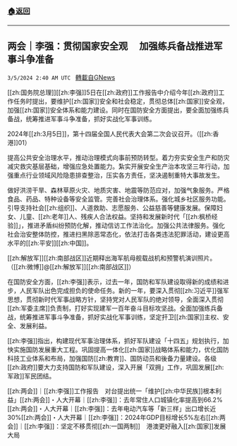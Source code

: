 ###  [:house:返回](README.md)
---


## 两会｜李强：贯彻国家安全观　 加强练兵备战推进军事斗争准备
`3/5/2024 2:40 AM UTC ` [轉載自GNews](https://gnews.org/articles/2365515)

[[zh:国务院总理]][[zh:李强]]5日在[[zh:政府]]工作报告中介绍今年[[zh:政府]]工作任务时提出，要维护[[zh:国家]]安全和社会稳定，贯彻总体[[zh:国家]]安全观，加强[[zh:国家]]安全体系和能力建设。同时在国防安全方面提出，要全面加强练兵备战，统筹推进军事斗争准备，抓好实战化军事训练。

2024年[[zh:3月5日]]，第十四届全国人民代表大会第二次会议召开。（[[zh:香港]]01）

提高公共安全治理水平，推动治理模式向事前预防转型。着力夯实安全生产和防灾减灾救灾基层基础，增强应急处置能力。紮实开展安全生产治本攻坚三年行动，加强重点行业领域风险隐患排查整治，压实各方责任，坚决遏制重特大事故发生。

做好洪涝干旱、森林草原火灾、地质灾害、地震等防范应对，加强气象服务。严格食品、药品、特种设备等安全监管。完善社会治理体系。强化城乡社区服务功能。引导支持社会[[zh:组织]]、人道救助、志愿服务、公益慈善等健康发展。保障妇女、儿童、[[zh:老年]]人、残疾人合法权益。坚持和发展新时代「[[zh:枫桥经验]]」，推进矛盾纠纷预防化解，推动信访工作法治化。加强公共法律服务。强化社会治安整体防控，推进扫黑除恶常态化，依法打击各类违法犯罪活动，建设更高水平的[[zh:平安]][[zh:中国]]。

[[zh:解放军]][[zh:南部战区]]近期释出海军航母舰载战机和预警机演训照片。（[[zh:微博]]@[[zh:解放军]][[zh:南部战区]]）

在国防安全方面，[[zh:李强]]表示，过去一年，国防和军队建设取得新的成绩和进步，人民军队出色完成担负的使命任务。新的一年，要深入贯彻[[zh:习近平]]强军思想，贯彻新时代军事战略方针，坚持党对人民军队的绝对领导，全面深入贯彻[[zh:军委主席]]负责制，打好实现建军一百年奋斗目标攻坚战。全面加强练兵备战，统筹推进军事斗争准备，抓好实战化军事训练，坚定扞卫[[zh:国家]]主权、安全、发展利益。

[[zh:李强]]指出，构建现代军事治理体系，抓好军队建设「十四五」规划执行，加快实施国防发展重大工程。巩固提高一体化[[zh:国家]]战略体系和能力，优化国防科技工业体系和布局，加强国防[[zh:教育]]、国防动员和後备力量建设。各级[[zh:政府]]要大力支持国防和军队建设，深入开展「双拥」工作，巩固发展[[zh:军政]]军民团结。

[[zh:两会]]｜[[zh:李强]]工作报告　对台提出统一「维护[[zh:中华民族]]根本利益」[[zh:两会]]・人大开幕｜[[zh:李强]]：去年常住人口城镇化率提高到66.2%[[zh:两会]]・人大开幕｜[[zh:李强]]：去年电动汽车等「新三样」出口增长近30%[[zh:两会]]・人大开幕｜[[zh:李强]]：2024年GDP目标增长5%左右[[zh:两会]]｜[[zh:李强]]：坚定不移贯彻[[zh:一国两制]]　港澳更好融入[[zh:国家]]发展大局
